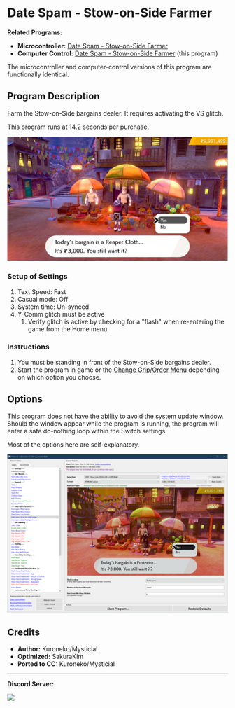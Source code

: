 # Date Spam - Stow-on-Side Farmer

**Related Programs:**
- **Microcontroller:** [Date Spam - Stow-on-Side Farmer](https://github.com/PokemonAutomation/Microcontroller/blob/master/Wiki/Programs/PokemonSwSh/DateSpam-StowOnSideFarmer.md)
- **Computer Control:** [Date Spam - Stow-on-Side Farmer](https://github.com/PokemonAutomation/ComputerControl/blob/master/Wiki/Programs/PokemonSwSh/DateSpam-StowOnSideFarmer.md) (this program)

The microcontroller and computer-control versions of this program are functionally identical.


## Program Description

Farm the Stow-on-Side bargains dealer. It requires activating the VS glitch.

This program runs at 14.2 seconds per purchase.

<img src="images/DateSpam-StowOnSideFarmer-0.png">

### Setup of Settings

1. Text Speed: Fast
2. Casual mode: Off
3. System time: Un-synced
4. Y-Comm glitch must be active
   1. Verify glitch is active by checking for a "flash" when re-entering the game from the Home menu.

### Instructions

1. You must be standing in front of the Stow-on-Side bargains dealer.
2. Start the program in game or the [Change Grip/Order Menu](https://github.com/PokemonAutomation/Microcontroller/blob/master/Wiki/Programs/NintendoSwitch/ChangeGripOrderMenu.md) depending on which option you choose.


## Options

This program does not have the ability to avoid the system update window. Should the window appear while the program is running, the program will enter a safe do-nothing loop within the Switch settings.

Most of the options here are self-explanatory.

<img src="images/DateSpam-StowOnSideFarmer-Settings.png">


## Credits

- **Author:** Kuroneko/Mysticial
- **Optimized:** SakuraKim
- **Ported to CC:** Kuroneko/Mysticial


<hr>

**Discord Server:** 

[<img src="https://canary.discordapp.com/api/guilds/695809740428673034/widget.png?style=banner2">](https://discord.gg/cQ4gWxN)


